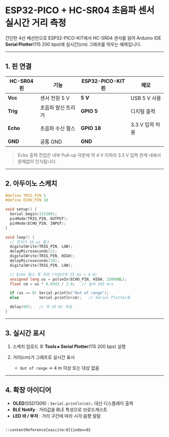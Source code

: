 
# ESP32-PICO + HC-SR04 초음파 센서 실시간 거리 측정

간단한 4선 배선만으로 ESP32-PICO-KIT에서 HC-SR04 센서를 읽어
Arduino IDE **Serial Plotter**(115 200 bps)에 실시간(cm) 그래프를 띄우는 예제입니다.

---

## 1. 핀 연결

| HC-SR04 핀 | 기능 | ESP32-PICO-KIT 핀 | 메모 |
|------------|------|-------------------|------|
| **Vcc**    | 센서 전원 5 V | **5 V** | USB 5 V 사용 |
| **Trig**   | 초음파 발신 트리거 | **GPIO 5** | 디지털 출력 |
| **Echo**   | 초음파 수신 펄스 | **GPIO 18** | 3.3 V 입력 허용 |
| **GND**    | 공통 GND | **GND** | |

> Echo 출력 전압은 내부 Pull-up 덕분에 약 4 V 이하라 3.3 V 입력 한계 내에서 문제없이 인식됩니다.

---

## 2. 아두이노 스케치

```cpp
#define TRIG_PIN 5
#define ECHO_PIN 18

void setup() {
  Serial.begin(115200);
  pinMode(TRIG_PIN, OUTPUT);
  pinMode(ECHO_PIN, INPUT);
}

void loop() {
  // 트리거 10 µs 펄스
  digitalWrite(TRIG_PIN, LOW);
  delayMicroseconds(2);
  digitalWrite(TRIG_PIN, HIGH);
  delayMicroseconds(10);
  digitalWrite(TRIG_PIN, LOW);

  // Echo 펄스 폭 측정 (타임아웃 25 ms ≈ 4 m)
  unsigned long us = pulseIn(ECHO_PIN, HIGH, 25000UL);
  float cm = us * 0.0343 / 2.0;   // 음속 343 m/s

  if (us == 0) Serial.println("Out of range");
  else         Serial.println(cm);   // Serial Plotter용

  delay(60);   // 약 16 Hz 측정
}
````

---

## 3. 실시간 표시

1. 스케치 업로드 후 **Tools ▸ Serial Plotter**(115 200 bps) 실행
2. 거리(cm)가 그래프로 실시간 표시

   * `Out of range` → 4 m 이상 또는 대상 없음

---

## 4. 확장 아이디어

* **OLED**(SSD1306) : `Serial.println(cm);` 대신 디스플레이 출력
* **BLE Notify** : 거리값을 BLE 특성으로 브로드캐스트
* **LED 바 / 부저** : 거리 구간에 따라 시각·음향 알람

```

::contentReference[oaicite:0]{index=0}
```

